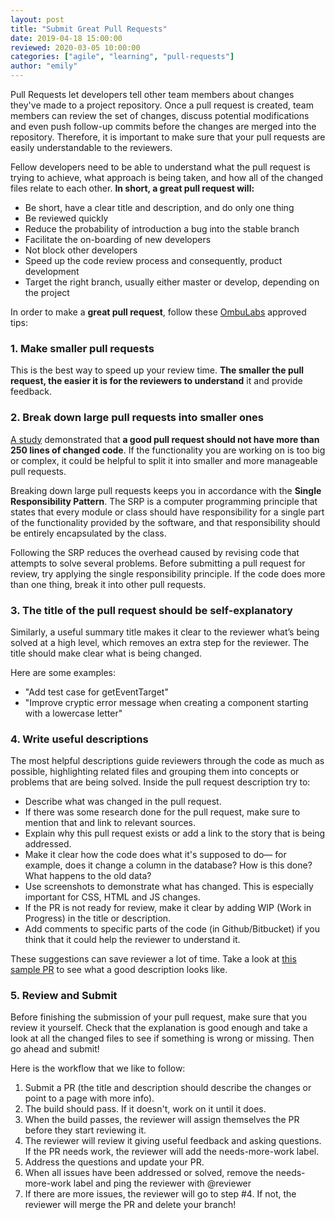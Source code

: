 ```yaml
---
layout: post
title: "Submit Great Pull Requests"
date: 2019-04-18 15:00:00
reviewed: 2020-03-05 10:00:00
categories: ["agile", "learning", "pull-requests"]
author: "emily"
---
```


Pull Requests let developers tell other team members about changes they've made to a project repository. Once a pull request is created, team members can review the set of changes, discuss potential modifications and even push follow-up commits before the changes are merged into the repository. Therefore, it is important to make sure that your pull requests are easily understandable to the reviewers.

<!--more-->

Fellow developers need to be able to understand what the pull request is trying to achieve, what approach is being taken, and how all of the changed files relate to each other. **In short, a great pull request will:**

- Be short, have a clear title and description, and do only one thing
- Be reviewed quickly
- Reduce the probability of introduction a bug into the stable branch
- Facilitate the on-boarding of new developers
- Not block other developers
- Speed up the code review process and consequently, product development
- Target the right branch, usually either master or develop, depending on the project

In order to make a **great pull request**, follow these [OmbuLabs](https://www.ombulabs.com) approved tips:

### 1. Make smaller pull requests

This is the best way to speed up your review time. **The smaller the pull request, the easier it is for the reviewers to understand** it and provide feedback.

### 2. Break down large pull requests into smaller ones

[A study](https://opensource.com/article/18/6/anatomy-perfect-pull-request) demonstrated that **a good pull request should not have more than 250 lines of changed code**. If the functionality you are working on is too big or complex, it could be helpful to split it into smaller and more manageable pull requests.

Breaking down large pull requests keeps you in accordance with the **Single Responsibility Pattern**. The SRP is a computer programming principle that states that every module or class should have responsibility for a single part of the functionality provided by the software, and that responsibility should be entirely encapsulated by the class.

Following the SRP reduces the overhead caused by revising code that attempts to solve several problems. Before submitting a pull request for review, try applying the single responsibility principle. If the code does more than one thing, break it into other pull requests.

### 3. The title of the pull request should be self-explanatory

Similarly, a useful summary title makes it clear to the reviewer what’s being solved at a high level, which removes an extra step for the reviewer. The title should make clear what is being changed.

Here are some examples:

- "Add test case for getEventTarget"
- "Improve cryptic error message when creating a component starting with a lowercase letter"

### 4. Write useful descriptions

The most helpful descriptions guide reviewers through the code as much as possible, highlighting related files and grouping them into concepts or problems that are being solved. Inside the pull request description try to:

- Describe what was changed in the pull request.
- If there was some research done for the pull request, make sure to mention that and link to relevant sources.
- Explain why this pull request exists or add a link to the story that is being addressed.
- Make it clear how the code does what it's supposed to do— for example, does it change a column in the database? How is this done? What happens to the old data?
- Use screenshots to demonstrate what has changed. This is especially important for CSS, HTML and JS changes.
- If the PR is not ready for review, make it clear by adding WIP (Work in Progress) in the title or description.
- Add comments to specific parts of the code (in Github/Bitbucket) if you think that it could help the reviewer to understand it.

These suggestions can save reviewer a lot of time. Take a look at [this sample PR](https://github.com/rails/rails/pull/32865) to see what a good description looks like.

### 5. Review and Submit

Before finishing the submission of your pull request, make sure that you review it yourself. Check that the explanation is good enough and take a look at all the changed files to see if something is wrong or missing. Then go ahead and submit!

Here is the workflow that we like to follow:

1. Submit a PR (the title and description should describe the changes or point to a page with more info).
2. The build should pass. If it doesn't, work on it until it does.
3. When the build passes, the reviewer will assign themselves the PR before they start reviewing it.
4. The reviewer will review it giving useful feedback and asking questions. If the PR needs work, the reviewer will add the needs-more-work label.
5. Address the questions and update your PR.
6. When all issues have been addressed or solved, remove the needs-more-work label and ping the reviewer with @reviewer
7. If there are more issues, the reviewer will go to step #4. If not, the reviewer will merge the PR and delete your branch! 
